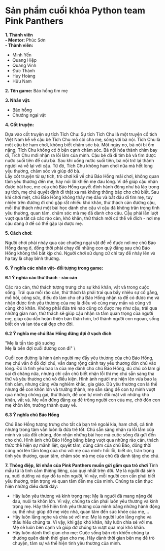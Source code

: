 # Sản phẩm cuối khóa Python team Pink Panthers

__1. Thành viên__ \
__- Mentor:__ Phúc Sơn \
__- Thành viên:__
- Minh Yến 
- Quang Hiệp 
- Quang Vinh 
- Đức Thành 
- Huy Hoàng 
- Hữu Nam
  
__2. Tên game:__ Báo hồng tìm mẹ 

__3. Nhân vật:__

- Báo hồng
- Chướng ngại vật

__4. Cốt truyện:__

Dựa vào cốt truyện sự tích Tích Chu: Sự tích Tích Chu là một truyện cổ tích Việt Nam kể về cậu bé Tích Chu mồ côi cha mẹ, sống với bà nội. Tích Chu là một cậu bé ham chơi, không biết chăm sóc bà. Một ngày nọ, bà nội bị ốm nặng, Tích Chu không có ở bên cạnh chăm sóc. Bà nội hóa thành chim bay đi, Tích Chu mới nhận ra lỗi lầm của mình. Cậu bé đã đi tìm bà và tìm được nước suối tiên để cứu bà. Sau khi uống nước suối tiên, bà nội trở lại thành người và về lại với cậu. Từ đó, Tích Chu không ham chơi nữa mà hết lòng yêu thương, chăm sóc và giúp đỡ bà.\
Lấy cốt truyện từ sự tích, trò chơi kể về chú Báo Hồng mải chơi, không quan tâm yêu thương đến mẹ, hay nói lời khiến mẹ đau lòng. Vì để giúp cậu nhận được bài học, mẹ của chú Báo Hồng quyết định hành động như bà lão trong sự tích, mẹ chú quyết định đi thật xa mà không thông báo cho chú biết. Sau khi chơi mệt, chú Báo Hồng không thấy mẹ đâu và bắt đầu đi tìm mẹ, tuy nhiên trên đường đi chú gặp rất nhiều khó khăn, thử thách cản đường cậu, mỗi thử thách như một bài học dành cho cậu vì cậu đã không trân trọng tình yêu thương, quan tâm, chăm sóc mà mẹ đã dành cho cậu. Cậu phải lần lượt vượt qua tất cả các rào cản, khó khăn, thử thách mới có thể về đích - nơi mẹ cậu đang ở để có thể gặp lại được mẹ.

__5. Cách chơi:__

Người chơi phải nhảy qua các chướng ngại vật để về được nơi mẹ chú Báo Hồng đang ở, đồng thời phải chạy để những con quỷ đằng sau chú Báo Hồng không thể bắt kịp chú. Người chơi sử dụng cử chỉ tay để nhảy lên và hạ tay là chạy bình thường.

__6. Ý nghĩa các nhân vật- đối tượng trong game:__

__6.1 Ý nghĩa các thử thách - rào cản__

Các rào cản, thử thách tượng trưng cho sự khó khăn, vất vả trong cuộc sống. Trải qua mỗi rào cản, thử thách là phải traỉ qua bấy nhiêu sự cố gắng, mồ hôi, công sức, điều đó làm cho chú Báo Hồng nhận ra để có được mẹ và nhận được tình yêu thương của mẹ là điều vô cùng may mắn và cũng vô cùng khó khăn. Không phải đứa trẻ nào cũng có được mẹ như cậu, trải qua những gian nan, thử thách sẽ giúp cậu nhận ra tầm quan trọng của người mẹ, giúp cậu dần hoàn thiện bản thân hơn, trở thành người con ngoan, sống biết ơn và lan tỏa cái đẹp cho đời.

__6.2 Ý nghĩa mẹ chú Báo Hồng đứng đợi ở vạch đích__

"Mẹ là tần tảo gió sương \
Mẹ là bến đợi cuối đường con đi" \

Cuối con đường là hình ảnh người mẹ đầy yêu thương của chú Báo Hồng, mẹ chú vẫn ở đó đợi chú, vẫn dang rộng cánh tay yêu thương đón chú vào lòng. Đó là tình yêu bao la của mẹ dành cho chú Báo Hồng, dù chú có làm gì sai đi chăng nữa, nhưng chỉ cần chú biết nhận lỗi thì mẹ chú sẵn sàng tha thứ và yêu thương chú vô điều kiện. Hình ảnh người mẹ hiện lên vừa bao la tình cảm, nhưng cũng vừa nghiêm khắc, gia giáo. Dù yêu thương con là thế nhưng để con khôn lớn và trưởng thành, mẹ sẵn sàng để con tự mình vượt qua những chông gai, thử thách, để con tự mình đối mặt với những khó khăn, vất vả. Mẹ vẫn đứng đằng xa để trông người con của mẹ, chờ đón con mẹ khôn lớn, trưởng thành quay về.

__6.3 Ý nghĩa chú Báo Hồng__

Chú Báo Hồng tượng trưng cho tất cả bạn trẻ ngoài kia, ham chơi, cá tính nhưng trong tâm vẫn luôn là đứa trẻ tốt. Chú sẵn sàng nhận ra lỗi lầm của mình và sửa đổi chúng, đón nhận những bài học mà cuộc sống đã gửi đến cho chú. Hình ảnh chú Báo Hồng băng băng vượt qua những rào cản, thách thức thể hiện sự mãnh liệt, quyết tâm, dũng cảm của chú Báo, đồng thời cũng nói lên tấm lòng của chú với mẹ của mình: hối lỗi, biết ơn, trân trọng tình yêu thương, quan tâm, chăm sóc mà mẹ của chú đã dành tặng cho chú.

__7. Thông điệp, lời nhắn của Pink Panthers muốn gửi gắm qua trò chơi__
Tình mẫu tử là tình cảm thiêng liêng, cao quý nhất trên đời. Mẹ là người đã sinh ra, nuôi dưỡng và dạy dỗ ta nên người. Vì vậy, mỗi người con cần phải biết yêu thương, trân trọng và quan tâm đến mẹ của mình. Chúng ta cần thực hiện những điều dưới đây:

- Hãy luôn yêu thương và kính trọng mẹ: Mẹ là người đã mang nặng đẻ đau, nuôi ta khôn lớn. Vì vậy, chúng ta cần phải luôn yêu thương và kính trọng mẹ. Hãy thể hiện tình yêu thương của mình bằng những hành động cụ thể như: giúp đỡ mẹ việc nhà, quan tâm đến sức khỏe của mẹ,...
- Hãy luôn lắng nghe và chia sẻ với mẹ: Mẹ là người luôn lắng nghe và thấu hiểu chúng ta. Vì vậy, khi gặp khó khăn, hãy luôn chia sẻ với mẹ. Mẹ sẽ luôn bên cạnh và giúp đỡ chúng ta vượt qua mọi khó khăn.
- Hãy luôn dành thời gian cho mẹ: Cuộc sống bận rộn khiến chúng ta thường quên dành thời gian cho mẹ. Hãy dành thời gian bên mẹ để trò chuyện, tâm sự và thể hiện tình yêu thương của mình.


